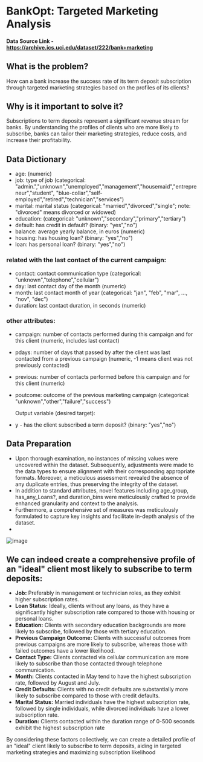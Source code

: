 # BankOpt: Targeted Marketing Analysis

#### Data Source Link - https://archive.ics.uci.edu/dataset/222/bank+marketing

## What is the problem?
How can a bank increase the success rate of its term deposit subscription through targeted marketing strategies based on the profiles of its clients?

## Why is it important to solve it?
Subscriptions to term deposits represent a significant revenue stream for banks. By understanding the profiles of clients who are more likely to subscribe, banks can tailor their marketing strategies, reduce costs, and increase their profitability.

## Data Dictionary

- age: (numeric)
- job: type of job (categorical: "admin.","unknown","unemployed","management","housemaid","entrepreneur","student",
                                       "blue-collar","self-employed","retired","technician","services") 
- marital: marital status (categorical: "married","divorced","single"; note: "divorced" means divorced or widowed)
- education: (categorical: "unknown","secondary","primary","tertiary")
- default: has credit in default? (binary: "yes","no")
- balance: average yearly balance, in euros (numeric) 
- housing: has housing loan? (binary: "yes","no")
- loan: has personal loan? (binary: "yes","no")

### related with the last contact of the current campaign:

- contact: contact communication type (categorical: "unknown","telephone","cellular") 
- day: last contact day of the month (numeric)
- month: last contact month of year (categorical: "jan", "feb", "mar", ..., "nov", "dec")
- duration: last contact duration, in seconds (numeric)

 ### other attributes:

- campaign: number of contacts performed during this campaign and for this client (numeric, includes last contact)
- pdays: number of days that passed by after the client was last contacted from a previous campaign (numeric, -1 means client was not previously contacted)
- previous: number of contacts performed before this campaign and for this client (numeric)
- poutcome: outcome of the previous marketing campaign (categorical: "unknown","other","failure","success")

  Output variable (desired target):
- y - has the client subscribed a term deposit? (binary: "yes","no")

## Data Preparation

- Upon thorough examination, no instances of missing values were uncovered within the dataset. Subsequently, adjustments were made to the data types to ensure alignment with their corresponding appropriate formats. Moreover, a meticulous assessment revealed the absence of any duplicate entries, thus preserving the integrity of the dataset.
- In addition to standard attributes, novel features including age_group, has_any_Loans?, and duration_bins were meticulously crafted to provide enhanced granularity and context to the analysis.
- Furthermore, a comprehensive set of measures was meticulously formulated to capture key insights and facilitate in-depth analysis of the dataset.
- 
![image](https://github.com/iamgakash/Projects/assets/159927555/268598d7-e5af-4313-b7fb-db073964a00b)

## We can indeed create a comprehensive profile of an "ideal" client most likely to subscribe to term deposits:

- **Job:** Preferably in management or technician roles, as they exhibit higher subscription rates.
- **Loan Status:** Ideally, clients without any loans, as they have a significantly higher subscription rate compared to those with housing or personal loans.
- **Education:** Clients with secondary education backgrounds are more likely to subscribe, followed by those with tertiary education.
- **Previous Campaign Outcome:** Clients with successful outcomes from previous campaigns are more likely to subscribe, whereas those with failed outcomes have a lower likelihood.
- **Contact Type:** Clients contacted via cellular communication are more likely to subscribe than those contacted through telephone communication.
- **Month:** Clients contacted in May tend to have the highest subscription rate, followed by August and July.
- **Credit Defaults:** Clients with no credit defaults are substantially more likely to subscribe compared to those with credit defaults.
- **Marital Status:** Married individuals have the highest subscription rate, followed by single individuals, while divorced individuals have a lower subscription rate.
- **Duration:** Clients contacted within the duration range of 0-500 seconds exhibit the highest subscription rate


By considering these factors collectively, we can create a detailed profile of an "ideal" client likely to subscribe to term deposits, aiding in targeted marketing strategies and maximizing subscription likelihood




